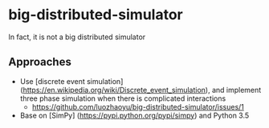 # big-distributed-simulator
In fact, it is not a big distributed simulator

## Approaches
* Use [discrete event simulation] (https://en.wikipedia.org/wiki/Discrete_event_simulation), and implement three phase simulation when there is complicated interactions
    * <https://github.com/luozhaoyu/big-distributed-simulator/issues/1>
* Base on [SimPy] (https://pypi.python.org/pypi/simpy) and Python 3.5